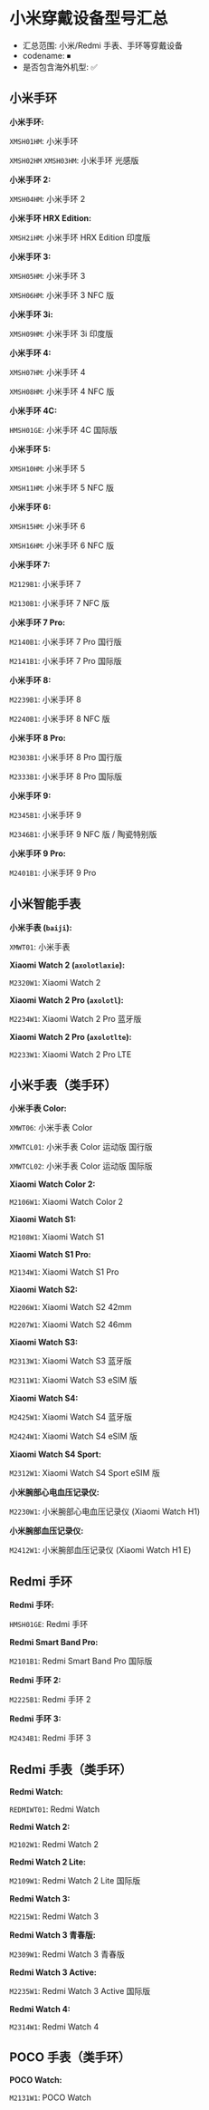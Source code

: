 # 小米穿戴设备型号汇总

- 汇总范围: 小米/Redmi 手表、手环等穿戴设备
- codename: ⏹
- 是否包含海外机型: ✅

## 小米手环

**小米手环:**

`XMSH01HM`: 小米手环

`XMSH02HM` `XMSH03HM`: 小米手环 光感版

**小米手环 2:**

`XMSH04HM`: 小米手环 2

**小米手环 HRX Edition:**

`XMSH2iHM`: 小米手环 HRX Edition 印度版

**小米手环 3:**

`XMSH05HM`: 小米手环 3

`XMSH06HM`: 小米手环 3 NFC 版

**小米手环 3i:**

`XMSH09HM`: 小米手环 3i 印度版

**小米手环 4:**

`XMSH07HM`: 小米手环 4

`XMSH08HM`: 小米手环 4 NFC 版

**小米手环 4C:**

`HMSH01GE`: 小米手环 4C 国际版

**小米手环 5:**

`XMSH10HM`: 小米手环 5

`XMSH11HM`: 小米手环 5 NFC 版

**小米手环 6:**

`XMSH15HM`: 小米手环 6

`XMSH16HM`: 小米手环 6 NFC 版

**小米手环 7:**

`M2129B1`: 小米手环 7

`M2130B1`: 小米手环 7 NFC 版

**小米手环 7 Pro:**

`M2140B1`: 小米手环 7 Pro 国行版

`M2141B1`: 小米手环 7 Pro 国际版

**小米手环 8:**

`M2239B1`: 小米手环 8

`M2240B1`: 小米手环 8 NFC 版

**小米手环 8 Pro:**

`M2303B1`: 小米手环 8 Pro 国行版

`M2333B1`: 小米手环 8 Pro 国际版

**小米手环 9:**

`M2345B1`: 小米手环 9

`M2346B1`: 小米手环 9 NFC 版 / 陶瓷特别版

**小米手环 9 Pro:**

`M2401B1`: 小米手环 9 Pro

## 小米智能手表

**小米手表 (`baiji`):**

`XMWT01`: 小米手表

**Xiaomi Watch 2 (`axolotlaxie`):**

`M2320W1`: Xiaomi Watch 2

**Xiaomi Watch 2 Pro (`axolotl`):**

`M2234W1`: Xiaomi Watch 2 Pro 蓝牙版

**Xiaomi Watch 2 Pro (`axolotlte`):**

`M2233W1`: Xiaomi Watch 2 Pro LTE

## 小米手表（类手环）

**小米手表 Color:**

`XMWT06`: 小米手表 Color

`XMWTCL01`: 小米手表 Color 运动版 国行版

`XMWTCL02`: 小米手表 Color 运动版 国际版

**Xiaomi Watch Color 2:**

`M2106W1`: Xiaomi Watch Color 2

**Xiaomi Watch S1:**

`M2108W1`: Xiaomi Watch S1

**Xiaomi Watch S1 Pro:**

`M2134W1`: Xiaomi Watch S1 Pro

**Xiaomi Watch S2:**

`M2206W1`: Xiaomi Watch S2 42mm

`M2207W1`: Xiaomi Watch S2 46mm

**Xiaomi Watch S3:**

`M2313W1`: Xiaomi Watch S3 蓝牙版

`M2311W1`: Xiaomi Watch S3 eSIM 版

**Xiaomi Watch S4:**

`M2425W1`: Xiaomi Watch S4 蓝牙版

`M2424W1`: Xiaomi Watch S4 eSIM 版

**Xiaomi Watch S4 Sport:**

`M2312W1`: Xiaomi Watch S4 Sport eSIM 版

**小米腕部心电血压记录仪:**

`M2230W1`: 小米腕部心电血压记录仪 (Xiaomi Watch H1)

**小米腕部血压记录仪:**

`M2412W1`: 小米腕部血压记录仪 (Xiaomi Watch H1 E)

## Redmi 手环

**Redmi 手环:**

`HMSH01GE`: Redmi 手环

**Redmi Smart Band Pro:**

`M2101B1`: Redmi Smart Band Pro 国际版

**Redmi 手环 2:**

`M2225B1`: Redmi 手环 2

**Redmi 手环 3:**

`M2434B1`: Redmi 手环 3

## Redmi 手表（类手环）

**Redmi Watch:**

`REDMIWT01`: Redmi Watch

**Redmi Watch 2:**

`M2102W1`: Redmi Watch 2

**Redmi Watch 2 Lite:**

`M2109W1`: Redmi Watch 2 Lite 国际版

**Redmi Watch 3:**

`M2215W1`: Redmi Watch 3

**Redmi Watch 3 青春版:**

`M2309W1`: Redmi Watch 3 青春版

**Redmi Watch 3 Active:**

`M2235W1`: Redmi Watch 3 Active 国际版

**Redmi Watch 4:**

`M2314W1`: Redmi Watch 4

## POCO 手表（类手环）

**POCO Watch:**

`M2131W1`: POCO Watch
